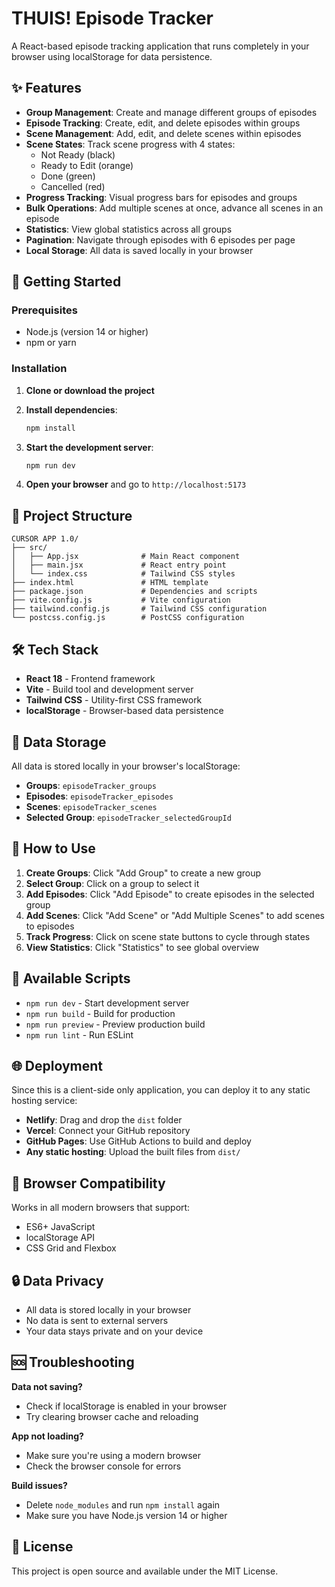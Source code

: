 # THUIS! Episode Tracker

A React-based episode tracking application that runs completely in your browser using localStorage for data persistence.

## ✨ Features

- **Group Management**: Create and manage different groups of episodes
- **Episode Tracking**: Create, edit, and delete episodes within groups
- **Scene Management**: Add, edit, and delete scenes within episodes
- **Scene States**: Track scene progress with 4 states:
  - Not Ready (black)
  - Ready to Edit (orange)
  - Done (green)
  - Cancelled (red)
- **Progress Tracking**: Visual progress bars for episodes and groups
- **Bulk Operations**: Add multiple scenes at once, advance all scenes in an episode
- **Statistics**: View global statistics across all groups
- **Pagination**: Navigate through episodes with 6 episodes per page
- **Local Storage**: All data is saved locally in your browser

## 🚀 Getting Started

### Prerequisites
- Node.js (version 14 or higher)
- npm or yarn

### Installation

1. **Clone or download the project**
2. **Install dependencies**:
   ```bash
   npm install
   ```

3. **Start the development server**:
   ```bash
   npm run dev
   ```

4. **Open your browser** and go to `http://localhost:5173`

## 📁 Project Structure

```
CURSOR APP 1.0/
├── src/
│   ├── App.jsx              # Main React component
│   ├── main.jsx             # React entry point
│   └── index.css            # Tailwind CSS styles
├── index.html               # HTML template
├── package.json             # Dependencies and scripts
├── vite.config.js           # Vite configuration
├── tailwind.config.js       # Tailwind CSS configuration
└── postcss.config.js        # PostCSS configuration
```

## 🛠️ Tech Stack

- **React 18** - Frontend framework
- **Vite** - Build tool and development server
- **Tailwind CSS** - Utility-first CSS framework
- **localStorage** - Browser-based data persistence

## 💾 Data Storage

All data is stored locally in your browser's localStorage:
- **Groups**: `episodeTracker_groups`
- **Episodes**: `episodeTracker_episodes`
- **Scenes**: `episodeTracker_scenes`
- **Selected Group**: `episodeTracker_selectedGroupId`

## 🎯 How to Use

1. **Create Groups**: Click "Add Group" to create a new group
2. **Select Group**: Click on a group to select it
3. **Add Episodes**: Click "Add Episode" to create episodes in the selected group
4. **Add Scenes**: Click "Add Scene" or "Add Multiple Scenes" to add scenes to episodes
5. **Track Progress**: Click on scene state buttons to cycle through states
6. **View Statistics**: Click "Statistics" to see global overview

## 🔧 Available Scripts

- `npm run dev` - Start development server
- `npm run build` - Build for production
- `npm run preview` - Preview production build
- `npm run lint` - Run ESLint

## 🌐 Deployment

Since this is a client-side only application, you can deploy it to any static hosting service:

- **Netlify**: Drag and drop the `dist` folder
- **Vercel**: Connect your GitHub repository
- **GitHub Pages**: Use GitHub Actions to build and deploy
- **Any static hosting**: Upload the built files from `dist/`

## 📱 Browser Compatibility

Works in all modern browsers that support:
- ES6+ JavaScript
- localStorage API
- CSS Grid and Flexbox

## 🔒 Data Privacy

- All data is stored locally in your browser
- No data is sent to external servers
- Your data stays private and on your device

## 🆘 Troubleshooting

**Data not saving?**
- Check if localStorage is enabled in your browser
- Try clearing browser cache and reloading

**App not loading?**
- Make sure you're using a modern browser
- Check the browser console for errors

**Build issues?**
- Delete `node_modules` and run `npm install` again
- Make sure you have Node.js version 14 or higher

## 📄 License

This project is open source and available under the MIT License.



